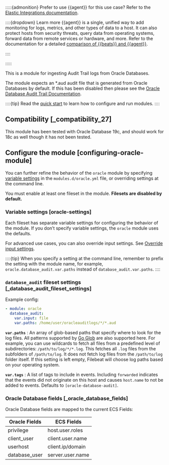 :::::{admonition} Prefer to use {{agent}} for this use case?
Refer to the [Elastic Integrations documentation](integration-docs://reference/oracle/index.md).

::::{dropdown} Learn more
{{agent}} is a single, unified way to add monitoring for logs, metrics, and other types of data to a host. It can also protect hosts from security threats, query data from operating systems, forward data from remote services or hardware, and more. Refer to the documentation for a detailed [comparison of {{beats}} and {{agent}}](docs-content://reference/fleet/index.md).

::::


:::::


This is a module for ingesting Audit Trail logs from Oracle Databases.

The module expects an *.aud audit file that is generated from Oracle Databases by default. If this has been disabled then please see the [Oracle Database Audit Trail Documentation](https://docs.oracle.com/en/database/oracle/oracle-database/19/dbseg/introduction-to-auditing.html#GUID-8D96829C-9151-4FA4-BED9-831D088F12FF).

::::{tip}
Read the [quick start](/reference/filebeat/filebeat-installation-configuration.md) to learn how to configure and run modules.
::::



## Compatibility [_compatibility_27]

This module has been tested with Oracle Database 19c, and should work for 18c as well though it has not been tested.


## Configure the module [configuring-oracle-module]

You can further refine the behavior of the `oracle` module by specifying [variable settings](#oracle-settings) in the `modules.d/oracle.yml` file, or overriding settings at the command line.

You must enable at least one fileset in the module. **Filesets are disabled by default.**


### Variable settings [oracle-settings]

Each fileset has separate variable settings for configuring the behavior of the module. If you don’t specify variable settings, the `oracle` module uses the defaults.

For advanced use cases, you can also override input settings. See [Override input settings](/reference/filebeat/advanced-settings.md).

::::{tip}
When you specify a setting at the command line, remember to prefix the setting with the module name, for example, `oracle.database_audit.var.paths` instead of `database_audit.var.paths`.
::::



### `database_audit` fileset settings [_database_audit_fileset_settings]

Example config:

```yaml
- module: oracle
  database_audit:
    var.input: file
    var.paths: /home/user/oracleauditlogs/*/*.aud
```

**`var.paths`**
:   An array of glob-based paths that specify where to look for the log files. All patterns supported by [Go Glob](https://golang.org/pkg/path/filepath/#Glob) are also supported here. For example, you can use wildcards to fetch all files from a predefined level of subdirectories: `/path/to/log/*/*.log`. This fetches all `.log` files from the subfolders of `/path/to/log`. It does not fetch log files from the `/path/to/log` folder itself. If this setting is left empty, Filebeat will choose log paths based on your operating system.

**`var.tags`**
:   A list of tags to include in events. Including `forwarded` indicates that the events did not originate on this host and causes `host.name` to not be added to events. Defaults to `[oracle-database-audit]`.


### Oracle Database fields [_oracle_database_fields]

Oracle Database fields are mapped to the current ECS Fields:

| Oracle Fields | ECS Fields |
| --- | --- |
| privilege | host.user.roles |
| client_user | client.user.name |
| userhost | client.ip/domain |
| database_user | server.user.name |
